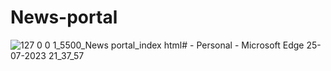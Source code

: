 # News-portal

![127 0 0 1_5500_News portal_index html# - Personal - Microsoft​ Edge 25-07-2023 21_37_57](https://github.com/bhavagna-shreya/News-portal/assets/91515986/7b3bca89-904b-4b72-b437-f24f6cec0535)
